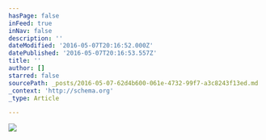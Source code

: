 ```yaml
---
hasPage: false
inFeed: true
inNav: false
description: ''
dateModified: '2016-05-07T20:16:52.000Z'
datePublished: '2016-05-07T20:16:53.557Z'
title: ''
author: []
starred: false
sourcePath: _posts/2016-05-07-62d4b600-061e-4732-99f7-a3c8243f13ed.md
_context: 'http://schema.org'
_type: Article

---
```

![](https://the-grid-user-content.s3-us-west-2.amazonaws.com/3a1f7c8d-bf9e-4365-9490-12f4810a408b.jpg)